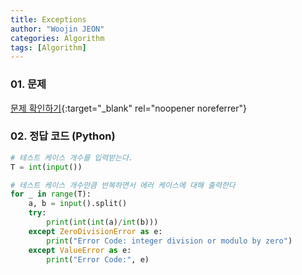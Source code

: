 ```yaml
---
title: Exceptions
author: "Woojin JEON"
categories: Algorithm
tags: [Algorithm]
---
```


### 01. 문제

[문제 확인하기](https://www.hackerrank.com/challenges/exceptions/problem?isFullScreen=true){:target="_blank" rel="noopener noreferrer"}

### 02. 정답 코드 (Python)

```Python
# 테스트 케이스 개수를 입력받는다.
T = int(input())

# 테스트 케이스 개수만큼 반복하면서 에러 케이스에 대해 출력한다
for _ in range(T):
    a, b = input().split()
    try:
        print(int(int(a)/int(b)))
    except ZeroDivisionError as e:
        print("Error Code: integer division or modulo by zero")
    except ValueError as e:
        print("Error Code:", e)
```
